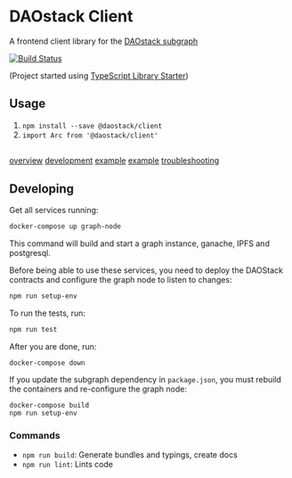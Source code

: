 # DAOstack Client

A frontend client library for the [DAOstack subgraph](https://github.com/daostack/subgraph)

[![Build Status](https://travis-ci.com/daostack/client.svg?token=aXt9zApRNkfx8zDMypWx&branch=master)](https://travis-ci.com/daostack/client)

(Project started using [TypeScript Library Starter](https://github.com/alexjoverm/typescript-library-starter))

## Usage

1. `npm install --save @daostack/client`
2. `import Arc from '@daostack/client'`

##
[overview](./documentation/overview.md)
[development](./documentation/development.md)
[example](./documentation/example-session.md)
[example](./documentation/example-session.md)
[troubleshooting](./documentation/troubleshooting.md)

## Developing

Get all services running:

```sh
docker-compose up graph-node
```

This command will build and start a graph instance, ganache, IPFS and postgresql.

Before being able to use these services, you need to deploy the DAOStack contracts and configure the graph node to listen to changes:
```sh
npm run setup-env
```

To run the tests, run:
```sh
npm run test
```

After you are done, run:
```
docker-compose down
```

If you update the subgraph dependency in `package.json`, you must rebuild the containers and re-configure the graph node:
```
docker-compose build
npm run setup-env
```

### Commands


 - `npm run build`: Generate bundles and typings, create docs
 - `npm run lint`: Lints code
